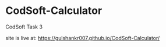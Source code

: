 # CodSoft-Calculator
CodSoft Task 3

site is live at: https://gulshankr007.github.io/CodSoft-Calculator/
